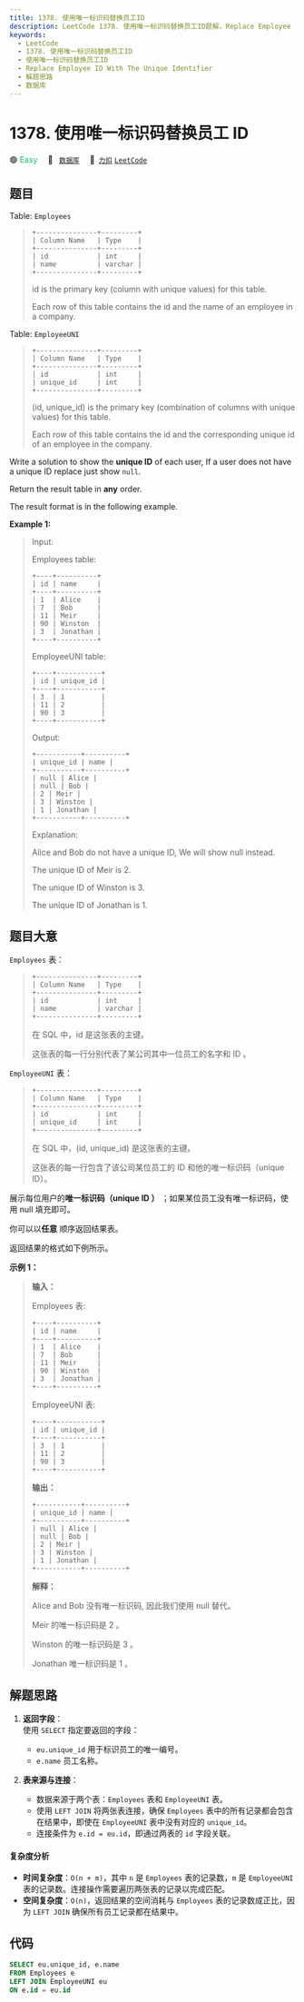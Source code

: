```yaml
---
title: 1378. 使用唯一标识码替换员工ID
description: LeetCode 1378. 使用唯一标识码替换员工ID题解，Replace Employee ID With The Unique Identifier，包含解题思路、复杂度分析以及完整的 JavaScript 代码实现。
keywords:
  - LeetCode
  - 1378. 使用唯一标识码替换员工ID
  - 使用唯一标识码替换员工ID
  - Replace Employee ID With The Unique Identifier
  - 解题思路
  - 数据库
---
```


# 1378. 使用唯一标识码替换员工 ID

🟢 <font color=#15bd66>Easy</font>&emsp; 🔖&ensp; [`数据库`](/tag/database.md)&emsp; 🔗&ensp;[`力扣`](https://leetcode.cn/problems/replace-employee-id-with-the-unique-identifier) [`LeetCode`](https://leetcode.com/problems/replace-employee-id-with-the-unique-identifier)

## 题目

Table: `Employees`

> ```
> +---------------+---------+
> | Column Name   | Type    |
> +---------------+---------+
> | id            | int     |
> | name          | varchar |
> +---------------+---------+
> ```
>
> id is the primary key (column with unique values) for this table.
>
> Each row of this table contains the id and the name of an employee in a company.

Table: `EmployeeUNI`

> ```
> +---------------+---------+
> | Column Name   | Type    |
> +---------------+---------+
> | id            | int     |
> | unique_id     | int     |
> +---------------+---------+
> ```
>
> (id, unique_id) is the primary key (combination of columns with unique values) for this table.
>
> Each row of this table contains the id and the corresponding unique id of an employee in the company.

Write a solution to show the **unique ID** of each user, If a user does not
have a unique ID replace just show `null`.

Return the result table in **any** order.

The result format is in the following example.

**Example 1:**

> Input:
>
> Employees table:
>
> ```
> +----+----------+
> | id | name     |
> +----+----------+
> | 1  | Alice    |
> | 7  | Bob      |
> | 11 | Meir     |
> | 90 | Winston  |
> | 3  | Jonathan |
> +----+----------+
> ```
>
> EmployeeUNI table:
>
> ```
> +----+-----------+
> | id | unique_id |
> +----+-----------+
> | 3  | 1         |
> | 11 | 2         |
> | 90 | 3         |
> +----+-----------+
> ```
>
> Output:
>
> ```
> +-----------+----------+
> | unique_id | name |
> +-----------+----------+
> | null | Alice |
> | null | Bob |
> | 2 | Meir |
> | 3 | Winston |
> | 1 | Jonathan |
> +-----------+----------+
> ```
>
> Explanation:
>
> Alice and Bob do not have a unique ID, We will show null instead.
>
> The unique ID of Meir is 2.
>
> The unique ID of Winston is 3.
>
> The unique ID of Jonathan is 1.

## 题目大意

`Employees` 表：

> ```
> +---------------+---------+
> | Column Name   | Type    |
> +---------------+---------+
> | id            | int     |
> | name          | varchar |
> +---------------+---------+
> ```
>
> 在 SQL 中，id 是这张表的主键。
>
> 这张表的每一行分别代表了某公司其中一位员工的名字和 ID 。

`EmployeeUNI` 表：

> ```
> +---------------+---------+
> | Column Name   | Type    |
> +---------------+---------+
> | id            | int     |
> | unique_id     | int     |
> +---------------+---------+
> ```
>
> 在 SQL 中，(id, unique_id) 是这张表的主键。
>
> 这张表的每一行包含了该公司某位员工的 ID 和他的唯一标识码（unique ID）。

展示每位用户的**唯一标识码（unique ID ）** ；如果某位员工没有唯一标识码，使用 null 填充即可。

你可以以**任意** 顺序返回结果表。

返回结果的格式如下例所示。

**示例 1：**

> **输入：**
>
> Employees 表:
>
> ```
> +----+----------+
> | id | name     |
> +----+----------+
> | 1  | Alice    |
> | 7  | Bob      |
> | 11 | Meir     |
> | 90 | Winston  |
> | 3  | Jonathan |
> +----+----------+
> ```
>
> EmployeeUNI 表:
>
> ```
> +----+-----------+
> | id | unique_id |
> +----+-----------+
> | 3  | 1         |
> | 11 | 2         |
> | 90 | 3         |
> +----+-----------+
> ```
>
> **输出：**
>
> ```
> +-----------+----------+
> | unique_id | name |
> +-----------+----------+
> | null | Alice |
> | null | Bob |
> | 2 | Meir |
> | 3 | Winston |
> | 1 | Jonathan |
> +-----------+----------+
> ```
>
> **解释：**
>
> Alice and Bob 没有唯一标识码, 因此我们使用 null 替代。
>
> Meir 的唯一标识码是 2 。
>
> Winston 的唯一标识码是 3 。
>
> Jonathan 唯一标识码是 1 。

## 解题思路

1. **返回字段**：  
   使用 `SELECT` 指定要返回的字段：

   - `eu.unique_id` 用于标识员工的唯一编号。
   - `e.name` 员工名称。

2. **表来源与连接**：
   - 数据来源于两个表：`Employees` 表和 `EmployeeUNI` 表。
   - 使用 `LEFT JOIN` 将两张表连接，确保 `Employees` 表中的所有记录都会包含在结果中，即使在 `EmployeeUNI` 表中没有对应的 `unique_id`。
   - 连接条件为 `e.id = eu.id`，即通过两表的 `id` 字段关联。

#### 复杂度分析

- **时间复杂度**：`O(n + m)`，其中 `n` 是 `Employees` 表的记录数，`m` 是 `EmployeeUNI` 表的记录数。连接操作需要遍历两张表的记录以完成匹配。
- **空间复杂度**：`O(n)`，返回结果的空间消耗与 `Employees` 表的记录数成正比，因为 `LEFT JOIN` 确保所有员工记录都在结果中。

## 代码

```sql
SELECT eu.unique_id, e.name
FROM Employees e
LEFT JOIN EmployeeUNI eu
ON e.id = eu.id
```
